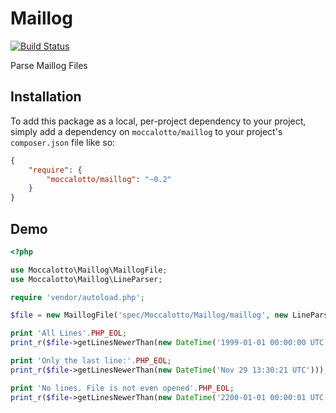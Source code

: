 # Maillog
[![Build Status](https://travis-ci.org/moccalotto/maillog.svg)](https://travis-ci.org/moccalotto/maillog)

Parse Maillog Files

## Installation

To add this package as a local, per-project dependency to your project, simply add a dependency on
 `moccalotto/maillog` to your project's `composer.json` file like so:

```json
{
    "require": {
        "moccalotto/maillog": "~0.2"
    }
}
```

## Demo
```php
<?php

use Moccalotto\Maillog\MaillogFile;
use Moccalotto\Maillog\LineParser;

require 'vendor/autoload.php';

$file = new MaillogFile('spec/Moccalotto/Maillog/maillog', new LineParser());

print 'All Lines'.PHP_EOL;
print_r($file->getLinesNewerThan(new DateTime('1999-01-01 00:00:00 UTC')));

print 'Only the last line:'.PHP_EOL;
print_r($file->getLinesNewerThan(new DateTime('Nov 29 13:30:21 UTC')));

print 'No lines. File is not even opened'.PHP_EOL;
print_r($file->getLinesNewerThan(new DateTime('2200-01-01 00:00:01 UTC')));
```
